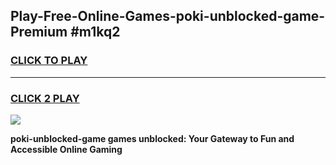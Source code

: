 
## Play-Free-Online-Games-poki-unblocked-game-Premium #m1kq2
<h3>
<a href="https://premium.freeplayer.one?title=poki-unblocked-game&ref=8M">CLICK TO PLAY</a></h3>
<hr>

<h3>
<a href="https://premium.freeplayer.one?title=poki-unblocked-game&ref=8M">CLICK 2 PLAY</a>
  
</h3>

<a href="https://premium.freeplayer.one?title=poki-unblocked-game&ref=8M"><img src="https://clearcache.store/games.png"></a>


**poki-unblocked-game games unblocked: Your Gateway to Fun and Accessible Online Gaming**
